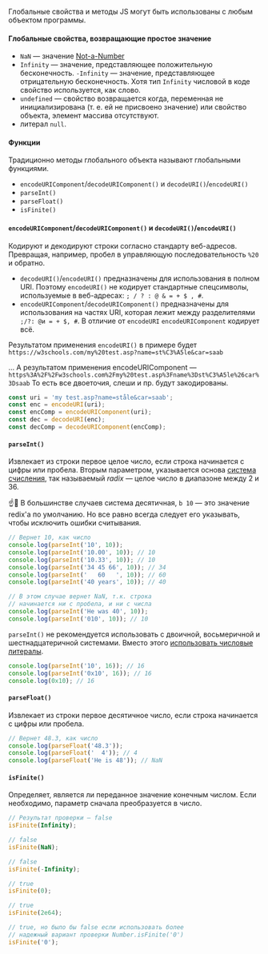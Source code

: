 Глобальные свойства и методы JS могут быть использованы с любым объектом программы.

#### Глобальные свойства, возвращающие простое значение

- `NaN` — значение [Not-a-Number](/js/advanced-theory.html#topic-built-in-nan)
- `Infinity` — значение, представляющее положительную бесконечность. `-Infinity` — значение, представляющее отрицательную бесконечность. Хотя тип `Infinity` числовой в коде свойство используется, как слово.
- `undefined` — свойство возвращается когда, переменная не инициализирована (т. е. ей не присвоено значение) или свойство объекта, элемент массива отсутствуют.
- литерал `null`.

#### Функции

Традиционно методы глобального объекта называют глобальными функциями.

- `encodeURIComponent`/`decodeURIComponent()` и `decodeURI()`/`encodeURI()`
- `parseInt()`
- `parseFloat()`
- `isFinite()`

#### `encodeURIComponent`/`decodeURIComponent()` и `decodeURI()`/`encodeURI()`

Кодируют и декодируют строки согласно стандарту веб-адресов. Превращая, например, пробел  в управляющую последовательность `%20` и обратно.

- `decodeURI()`/`encodeURI()` предназначены для использования в полном URI. Поэтому `encodeURI()` не кодирует стандартные спецсимволы, используемые в веб-адресах: `; / ? : @ & = + $ , #`.
- `encodeURIComponent`/`decodeURIComponent()` предназначены для использования на частях URI, которая лежит между разделителями `;/?: @и = + $, #`. В отличие от `encodeURI` `encodeURIComponent` кодирует всё.

Результатом применения `encodeURI()` в примере будет
`https://w3schools.com/my%20test.asp?name=st%C3%A5le&car=saab`

… А результатом применения encodeURIComponent —
`https%3A%2F%2Fw3schools.com%2Fmy%20test.asp%3Fname%3Dst%C3%A5le%26car%3Dsaab`
То есть все двоеточия, слеши и пр. будут закодированы.

```javascript
const uri = 'my test.asp?name=ståle&car=saab';
const enc = encodeURI(uri);
const encComp = encodeURIComponent(uri);
const dec = decodeURI(enc);
const decComp = decodeURIComponent(encComp);
```

#### `parseInt()`

Извлекает из строки первое целое число, если строка начинается с цифры или пробела. Вторым параметром, указывается основа [система счисления](https://ru.wikipedia.org/wiki/Система_счисления), так называемый *radix* — целое число в диапазоне между 2 и 36.

☝️🧐 В большинстве случаев система десятичная, `b 10` — это значение redix'a по умолчанию. Но все равно всегда следует его указывать, чтобы исключить ошибки считывания.

```javascript
// Вернет 10, как число
console.log(parseInt('10', 10));
console.log(parseInt('10.00', 10)); // 10
console.log(parseInt('10.33', 10)); // 10
console.log(parseInt('34 45 66', 10)); // 34
console.log(parseInt('   60   ', 10)); // 60
console.log(parseInt('40 years', 10)); // 40

// В этом случае вернет NaN, т.к. строка
// начинается ни с пробела, и ни с числа
console.log(parseInt('He was 40', 10));
console.log(parseInt('010', 10)); // 10
```

`parseInt()` не рекомендуется использовать с двоичной, восьмеричной и шестнадцатеричной системами. Вместо этого [использовать числовые литералы](https://ravesli.com/urok-36-literaly-magicheskie-chisla/).

```javascript
console.log(parseInt('10', 16)); // 16
console.log(parseInt('0x10', 16)); // 16
console.log(0x10); // 16
```

#### `parseFloat()`

Извлекает из строки первое десятичное число, если строка начинается с цифры или пробела.

```javascript
// Вернет 48.3, как число
console.log(parseFloat('48.3'));
console.log(parseFloat('  4')); // 4
console.log(parseFloat('He is 48')); // NaN
```

#### `isFinite()`

Определяет, является ли переданное значение конечным числом. Если необходимо, параметр сначала преобразуется в число.

```javascript
// Результат проверки — false
isFinite(Infinity);

// false
isFinite(NaN);

// false
isFinite(-Infinity);

// true
isFinite(0);

// true
isFinite(2e64);

// true, но было бы false если использовать более
// надежный вариант проверки Number.isFinite('0')
isFinite('0');
```
